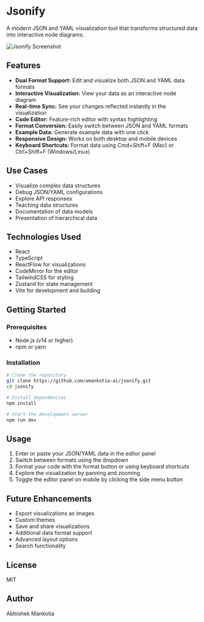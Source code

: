 # Jsonify

A modern JSON and YAML visualization tool that transforms structured data into interactive node diagrams.

![Jsonify Screenshot](https://via.placeholder.com/800x400?text=Jsonify+Screenshot)

## Features

- **Dual Format Support:** Edit and visualize both JSON and YAML data formats
- **Interactive Visualization:** View your data as an interactive node diagram
- **Real-time Sync:** See your changes reflected instantly in the visualization
- **Code Editor:** Feature-rich editor with syntax highlighting
- **Format Conversion:** Easily switch between JSON and YAML formats
- **Example Data:** Generate example data with one click
- **Responsive Design:** Works on both desktop and mobile devices
- **Keyboard Shortcuts:** Format data using Cmd+Shift+F (Mac) or Ctrl+Shift+F (Windows/Linux)

## Use Cases

- Visualize complex data structures
- Debug JSON/YAML configurations
- Explore API responses
- Teaching data structures
- Documentation of data models
- Presentation of hierarchical data

## Technologies Used

- React
- TypeScript
- ReactFlow for visualizations
- CodeMirror for the editor
- TailwindCSS for styling
- Zustand for state management
- Vite for development and building

## Getting Started

### Prerequisites

- Node.js (v14 or higher)
- npm or yarn

### Installation

```bash
# Clone the repository
git clone https://github.com/amankotia-ai/jsonify.git
cd jsonify

# Install dependencies
npm install

# Start the development server
npm run dev
```

## Usage

1. Enter or paste your JSON/YAML data in the editor panel
2. Switch between formats using the dropdown
3. Format your code with the format button or using keyboard shortcuts
4. Explore the visualization by panning and zooming
5. Toggle the editor panel on mobile by clicking the side menu button

## Future Enhancements

- Export visualizations as images
- Custom themes
- Save and share visualizations
- Additional data format support
- Advanced layout options
- Search functionality

## License

MIT

## Author

Abhishek Mankotia 
